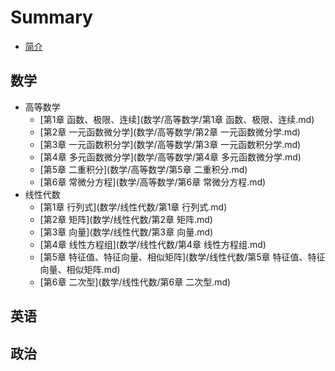 # Summary

* [简介](README.md)

## 数学
* 高等数学
  * [第1章 函数、极限、连续](数学/高等数学/第1章 函数、极限、连续.md)
  * [第2章 一元函数微分学](数学/高等数学/第2章 一元函数微分学.md)
  * [第3章 一元函数积分学](数学/高等数学/第3章 一元函数积分学.md)
  * [第4章 多元函数微分学](数学/高等数学/第4章 多元函数微分学.md)
  * [第5章 二重积分](数学/高等数学/第5章 二重积分.md)
  * [第6章 常微分方程](数学/高等数学/第6章 常微分方程.md)
* 线性代数
  * [第1章 行列式](数学/线性代数/第1章 行列式.md)
  * [第2章 矩阵](数学/线性代数/第2章 矩阵.md)
  * [第3章 向量](数学/线性代数/第3章 向量.md)
  * [第4章 线性方程组](数学/线性代数/第4章 线性方程组.md)
  * [第5章 特征值、特征向量、相似矩阵](数学/线性代数/第5章 特征值、特征向量、相似矩阵.md)
  * [第6章 二次型](数学/线性代数/第6章 二次型.md)

## 英语

## 政治

